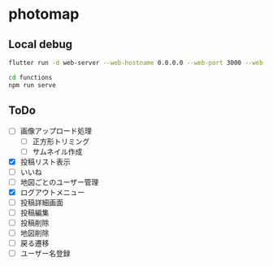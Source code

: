 # photomap

## Local debug

```sh
flutter run -d web-server --web-hostname 0.0.0.0 --web-port 3000 --web-renderer canvaskit
```

```sh
cd functions
npm run serve
```

## ToDo

- [ ] 画像アップロード処理
  - [ ] 正方形トリミング
  - [ ] サムネイル作成
- [x] 投稿リスト表示
- [ ] いいね
- [ ] 地図ごとのユーザー管理
- [x] ログアウトメニュー
- [ ] 投稿詳細画面
- [ ] 投稿編集
- [ ] 投稿削除
- [ ] 地図削除
- [ ] 戻る遷移
- [ ] ユーザー名登録
